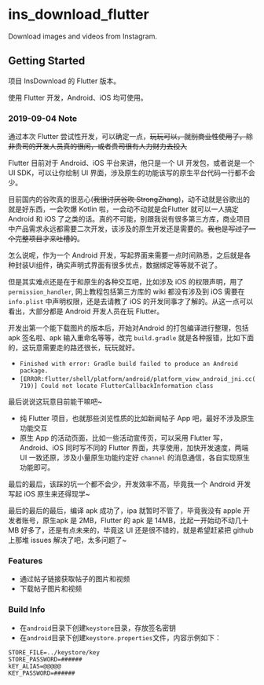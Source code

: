 # ins_download_flutter

Download images and videos from Instagram.

## Getting Started

项目 InsDownload 的 Flutter 版本。

使用 Flutter 开发，Android、iOS 均可使用。

### 2019-09-04 Note

通过本次 Flutter 尝试性开发，可以确定一点，~~玩玩可以，就别商业性使用了，除非贵司的开发人员真的很闲，或者贵司很有人力财力去投入~~

Flutter 目前对于 Android、iOS 平台来讲，他只是一个 UI 开发包，或者说是一个 UI SDK，可以让你绘制 UI 界面，涉及原生的功能该写的原生平台代码一行都不会少。

目前国内的谷吹真的很恶心(~~我很讨厌谷吹
StrongZhang~~)，动不动就是谷歌出的就是好东西，一会吹爆 Kotlin 啦，一会动不动就是会Flutter 就可以一人搞定 Android 和 iOS 了之类的话。真的不可能，别跟我说有很多第三方库，商业项目中产品需求永远都需要二次开发，该涉及的原生开发还是需要的。~~我也是写过了一个完整项目才来吐槽的~~。

怎么说呢，作为一个 Android 开发，写起界面来需要一点时间熟悉，之后就是各种封装UI组件，确实声明式界面有很多优点，数据绑定等等就不说了。

但是其实难点还是在于和原生的各种交互吧，比如涉及 iOS 的权限声明，用了 `permission_handler`, 网上教程包括第三方库的 wiki 都没有涉及到 iOS 需要在 `info.plist` 中声明权限，还是去请教了 iOS 的开发同事才了解的。从这一点可以看出，大部分都是 Android 开发人员在玩 Flutter。

开发出第一个能下载图片的版本后，开始对Android 的打包编译进行整理，包括 apk 签名啦、apk 输入重命名等等，改完 `build.gradle`
就是各种报错，比如下面的，这玩意需要走的路还很长，玩玩就好。

- `Finished with error: Gradle build failed to produce an Android
  package.`
- `[ERROR:flutter/shell/platform/android/platform_view_android_jni.cc(719)]
  Could not locate FlutterCallbackInformation class`

最后说说这玩意目前能干嘛吧~

- 纯 Flutter 项目，也就那些浏览性质的比如新闻帖子 App 吧，最好不涉及原生功能交互
- 原生 App 的活动页面，比如一些活动宣传页，可以采用 Flutter 写，Android、iOS 同时写不同的 Flutter 界面，共享使用，加快开发速度，两端 UI 一致还原，涉及小量原生功能约定好 `channel` 的消息通信，各自实现原生功能即可。

最后的最后，该踩的坑一个都不会少，开发效率不高，毕竟我一个 Android 开发写起 iOS
原生来还得现学~

最后的最后的最后，编译 apk 成功了，ipa 就暂时不管了，毕竟我没有 apple 开发者账号，原生apk 是 2MB，Flutter 的 apk 是 14MB，比起一开始动不动几十 MB 好多了，还是有点未来的，毕竟这 UI 还是很不错的，就是希望赶紧把 github 上那堆 issues 解决了吧，太多问题了~

### Features

- 通过帖子链接获取帖子的图片和视频
- 下载帖子图片和视频

### Build Info

- 在`android`目录下创建`keystore`目录，存放签名密钥
- 在`android`目录下创建`keystore.properties`文件，内容示例如下：

```
STORE_FILE=../keystore/key
STORE_PASSWORD=######
kEY_ALIAS=@@@@@
KEY_PASSWORD=######
```